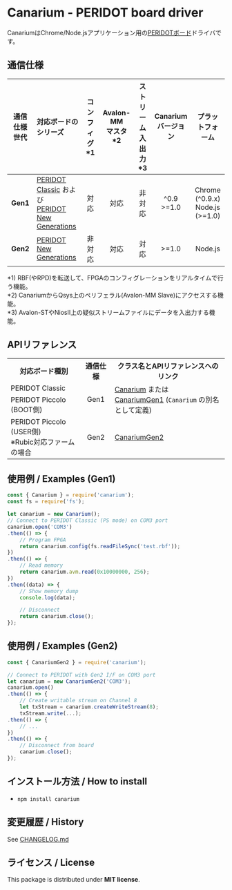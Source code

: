 Canarium - PERIDOT board driver
========

CanariumはChrome/Node.jsアプリケーション用の[PERIDOTボード](https://github.com/osafune/peridot)ドライバです。

通信仕様
-------

|通信仕様世代|対応ボードのシリーズ|コンフィグ\*1|Avalon-MM<br>マスタ\*2|ストリーム<br>入出力\*3|Canarium<br>バージョン|プラットフォーム|
|:--:|:--|:--:|:--:|:--:|:--:|:--:|
|**Gen1**|[PERIDOT Classic](https://github.com/osafune/peridot) および<br>[PERIDOT New Generations](https://github.com/osafune/peridot_newgen)|対応|対応|非対応|^0.9<br>>=1.0|Chrome (^0.9.x)<br>Node.js (>=1.0)|
|**Gen2**|[PERIDOT New Generations](https://github.com/osafune/peridot_newgen)|非対応|対応|対応|>=1.0|Node.js

*1) RBF(やRPD)を転送して、FPGAのコンフィグレーションをリアルタイムで行う機能。  
*2) CanariumからQsys上のペリフェラル(Avalon-MM Slave)にアクセスする機能。  
*3) Avalon-STやNiosII上の疑似ストリームファイルにデータを入出力する機能。

APIリファレンス
-------
<table>
<tr><th>対応ボード種別</th><th>通信仕様</th><th>クラス名とAPIリファレンスへのリンク</th></tr>
<tr><td>PERIDOT Classic</td><td rowspan="2" align="center">Gen1</td><td rowspan="2"><a href="http://kimushu.github.io/canarium/gen1">Canarium</a> または<br><a href="http://kimushu.github.io/canarium/gen1">CanariumGen1</a> (<code>Canarium</code> の別名として定義)</td></tr>
<tr><td>PERIDOT Piccolo (BOOT側)</td></tr>
<tr><td>PERIDOT Piccolo (USER側)<br>※Rubic対応ファームの場合</td><td align="center">Gen2</td><td><a href="http://kimushu.github.io/canarium/gen2/classes/canariumgen2.html">CanariumGen2</a></td></tr>
</table>

使用例 / Examples (Gen1)
-------
```js
const { Canarium } = require('canarium');
const fs = require('fs');

let canarium = new Canarium();
// Connect to PERIDOT Classic (PS mode) on COM3 port
canarium.open('COM3')
.then(() => {
    // Program FPGA
    return canarium.config(fs.readFileSync('test.rbf'));
})
.then(() => {
    // Read memory
    return canarium.avm.read(0x10000000, 256);
})
.then((data) => {
    // Show memory dump
    console.log(data);

    // Disconnect
    return canarium.close();
});
```

使用例 / Examples (Gen2)
-------
```js
const { CanariumGen2 } = require('canarium');

// Connect to PERIDOT with Gen2 I/F on COM3 port
let canarium = new CanariumGen2('COM3');
canarium.open()
.then(() => {
    // Create writable stream on Channel 8
    let txStream = canarium.createWriteStream(8);
    txStream.write(...);
.then(() => {
    // ...
})
.then(() => {
    // Disconnect from board
    canarium.close();
});
```

インストール方法 / How to install
-------
  - `npm install canarium`

変更履歴 / History
-------
See [CHANGELOG.md](https://github.com/kimushu/canarium/blob/master/CHANGELOG.md)

ライセンス / License
-------

This package is distributed under **MIT license**.
